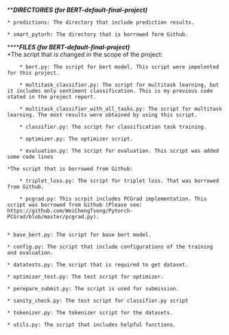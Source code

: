 
*********************DIRECTORIES (for BERT-default-final-project)*******************

	* predictions: The directory that include prediction results.
	
	* smart_pytorh: The directory that is borrowed form Github.

*************************FILES (for BERT-default-final-project)*********************	
	*The script that is changed in the scope of the project:
	
		* bert.py: The script for bert model. This script were impelented for this project.
		
		* multitask_classifier.py: The script for multitask learning, but it includes only sentiment classification. This is my previous code stated in the project report.
		
		* multitask_classifier_with_all_tasks.py: The script for multitask learning. The most results were obtained by using this script.
		
		* classifier.py: The script for classification task training.
		
		* optimizer.py: The optimizer script.
		
		* evaluation.py: The script for evaluation. This script was added some code lines
	
	*The script that is borrowed from Github:
	
		* triplet_loss.py: The script for triplet loss. That was borrowed from Github.
		
		* pcgrad.py: This scrpit includes PCGrad implementation. This script was borrowed from Github (Please see: https://github.com/WeiChengTseng/Pytorch-PCGrad/blob/master/pcgrad.py).
	
		
	* base_bert.py: The script for base bert model.	
	
	* config.py: The script that include configurations of the training and evaluation.
	
	* datatests.py: The script that is required to get dataset.
	
	* optimizer_test.py: The test script for optimizer.
	
	* perepare_submit.py: The script is used for submission.
	
	* sanity_check.py: The test script for classifier.py script
	
	* tokenizer.py: The tokenizer script for the datasets.

	* utils.py: The script that includes helpful functions.
	
